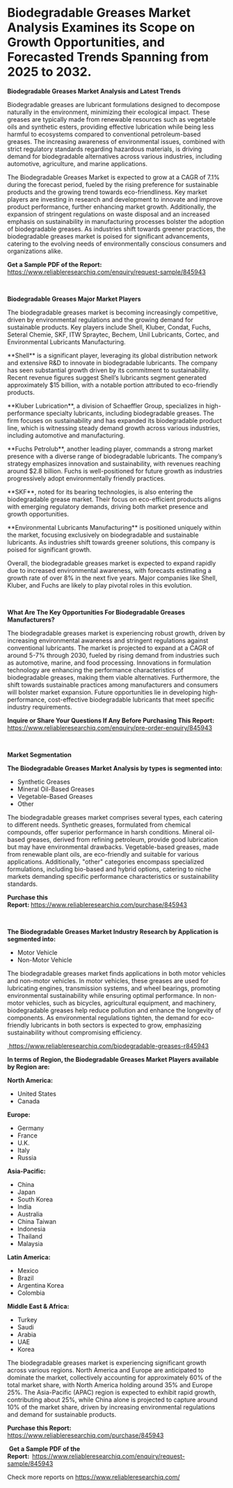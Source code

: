 <p><h1>Biodegradable Greases Market Analysis Examines its Scope on Growth Opportunities, and Forecasted Trends Spanning from 2025 to 2032.</h1></p><p><strong>Biodegradable Greases Market Analysis and Latest Trends</strong></p>
<p><p>Biodegradable greases are lubricant formulations designed to decompose naturally in the environment, minimizing their ecological impact. These greases are typically made from renewable resources such as vegetable oils and synthetic esters, providing effective lubrication while being less harmful to ecosystems compared to conventional petroleum-based greases. The increasing awareness of environmental issues, combined with strict regulatory standards regarding hazardous materials, is driving demand for biodegradable alternatives across various industries, including automotive, agriculture, and marine applications.</p><p>The Biodegradable Greases Market is expected to grow at a CAGR of 7.1% during the forecast period, fueled by the rising preference for sustainable products and the growing trend towards eco-friendliness. Key market players are investing in research and development to innovate and improve product performance, further enhancing market growth. Additionally, the expansion of stringent regulations on waste disposal and an increased emphasis on sustainability in manufacturing processes bolster the adoption of biodegradable greases. As industries shift towards greener practices, the biodegradable greases market is poised for significant advancements, catering to the evolving needs of environmentally conscious consumers and organizations alike.</p></p>
<p><strong>Get a Sample PDF of the Report:&nbsp;</strong> <a href="https://www.reliableresearchiq.com/enquiry/request-sample/845943?utm_campaign=2384&utm_medium=2&utm_source=Github&utm_content=ia&utm_term=01042025&utm_id=biodegradable-greases">https://www.reliableresearchiq.com/enquiry/request-sample/845943</a></p>
<p>&nbsp;</p>
<p><strong>Biodegradable Greases Major Market Players</strong></p>
<p><p>The biodegradable greases market is becoming increasingly competitive, driven by environmental regulations and the growing demand for sustainable products. Key players include Shell, Kluber, Condat, Fuchs, Seteral Chemie, SKF, ITW Spraytec, Bechem, Unil Lubricants, Cortec, and Environmental Lubricants Manufacturing.</p><p>**Shell** is a significant player, leveraging its global distribution network and extensive R&D to innovate in biodegradable lubricants. The company has seen substantial growth driven by its commitment to sustainability. Recent revenue figures suggest Shell’s lubricants segment generated approximately $15 billion, with a notable portion attributed to eco-friendly products.</p><p>**Kluber Lubrication**, a division of Schaeffler Group, specializes in high-performance specialty lubricants, including biodegradable greases. The firm focuses on sustainability and has expanded its biodegradable product line, which is witnessing steady demand growth across various industries, including automotive and manufacturing.</p><p>**Fuchs Petrolub**, another leading player, commands a strong market presence with a diverse range of biodegradable lubricants. The company’s strategy emphasizes innovation and sustainability, with revenues reaching around $2.8 billion. Fuchs is well-positioned for future growth as industries progressively adopt environmentally friendly practices.</p><p>**SKF**, noted for its bearing technologies, is also entering the biodegradable grease market. Their focus on eco-efficient products aligns with emerging regulatory demands, driving both market presence and growth opportunities.</p><p>**Environmental Lubricants Manufacturing** is positioned uniquely within the market, focusing exclusively on biodegradable and sustainable lubricants. As industries shift towards greener solutions, this company is poised for significant growth.</p><p>Overall, the biodegradable greases market is expected to expand rapidly due to increased environmental awareness, with forecasts estimating a growth rate of over 8% in the next five years. Major companies like Shell, Kluber, and Fuchs are likely to play pivotal roles in this evolution.</p></p>
<p>&nbsp;</p>
<p><strong>What Are The Key Opportunities For Biodegradable Greases Manufacturers?</strong></p>
<p><p>The biodegradable greases market is experiencing robust growth, driven by increasing environmental awareness and stringent regulations against conventional lubricants. The market is projected to expand at a CAGR of around 5-7% through 2030, fueled by rising demand from industries such as automotive, marine, and food processing. Innovations in formulation technology are enhancing the performance characteristics of biodegradable greases, making them viable alternatives. Furthermore, the shift towards sustainable practices among manufacturers and consumers will bolster market expansion. Future opportunities lie in developing high-performance, cost-effective biodegradable lubricants that meet specific industry requirements.</p></p>
<p><strong>Inquire or Share Your Questions If Any Before Purchasing This Report:</strong> <a href="https://www.reliableresearchiq.com/enquiry/pre-order-enquiry/845943?utm_campaign=2384&utm_medium=2&utm_source=Github&utm_content=ia&utm_term=01042025&utm_id=biodegradable-greases">https://www.reliableresearchiq.com/enquiry/pre-order-enquiry/845943</a></p>
<p>&nbsp;</p>
<p><strong>Market Segmentation</strong></p>
<p><strong>The Biodegradable Greases Market Analysis by types is segmented into:</strong></p>
<p><ul><li>Synthetic Greases</li><li>Mineral Oil-Based Greases</li><li>Vegetable-Based Greases</li><li>Other</li></ul></p>
<p><p>The biodegradable greases market comprises several types, each catering to different needs. Synthetic greases, formulated from chemical compounds, offer superior performance in harsh conditions. Mineral oil-based greases, derived from refining petroleum, provide good lubrication but may have environmental drawbacks. Vegetable-based greases, made from renewable plant oils, are eco-friendly and suitable for various applications. Additionally, "other" categories encompass specialized formulations, including bio-based and hybrid options, catering to niche markets demanding specific performance characteristics or sustainability standards.</p></p>
<p><strong>Purchase this Report:&nbsp;</strong><a href="https://www.reliableresearchiq.com/purchase/845943?utm_campaign=2384&utm_medium=2&utm_source=Github&utm_content=ia&utm_term=01042025&utm_id=biodegradable-greases">https://www.reliableresearchiq.com/purchase/845943</a></p>
<p>&nbsp;</p>
<p><strong>The Biodegradable Greases Market Industry Research by Application is segmented into:</strong></p>
<p><ul><li>Motor Vehicle</li><li>Non-Motor Vehicle</li></ul></p>
<p><p>The biodegradable greases market finds applications in both motor vehicles and non-motor vehicles. In motor vehicles, these greases are used for lubricating engines, transmission systems, and wheel bearings, promoting environmental sustainability while ensuring optimal performance. In non-motor vehicles, such as bicycles, agricultural equipment, and machinery, biodegradable greases help reduce pollution and enhance the longevity of components. As environmental regulations tighten, the demand for eco-friendly lubricants in both sectors is expected to grow, emphasizing sustainability without compromising efficiency.</p></p>
<p><a href="https://www.reliableresearchiq.com/biodegradable-greases-r845943?utm_campaign=2384&utm_medium=2&utm_source=Github&utm_content=ia&utm_term=01042025&utm_id=biodegradable-greases">&nbsp;https://www.reliableresearchiq.com/biodegradable-greases-r845943</a></p>
<p><strong>In terms of Region, the Biodegradable Greases Market Players available by Region are:</strong></p>
<p>
    <p> <strong> North America: </strong>
        <ul>
            <li>United States</li>
            <li>Canada</li>
        </ul>
        </p> 
    <p> <strong> Europe: </strong>
        <ul>
            <li>Germany</li>
            <li>France</li>
            <li>U.K.</li>
            <li>Italy</li>
            <li>Russia</li>
        </ul>
        </p> 
    <p> <strong> Asia-Pacific: </strong>
        <ul>
            <li>China</li>
            <li>Japan</li>
            <li>South Korea</li>
            <li>India</li>
            <li>Australia</li>
            <li>China Taiwan</li>
            <li>Indonesia</li>
            <li>Thailand</li>
            <li>Malaysia</li>
        </ul>
        </p> 
    <p> <strong> Latin America: </strong>
        <ul>
            <li>Mexico</li>
            <li>Brazil</li>
            <li>Argentina Korea</li>
            <li>Colombia</li>
        </ul>
        </p> 
    <p> <strong> Middle East & Africa: </strong>
        <ul>
            <li>Turkey</li>
            <li>Saudi</li>
            <li>Arabia</li>
            <li>UAE</li>
            <li>Korea</li>
        </ul>
    </p>
    </p>
<p><p>The biodegradable greases market is experiencing significant growth across various regions. North America and Europe are anticipated to dominate the market, collectively accounting for approximately 60% of the total market share, with North America holding around 35% and Europe 25%. The Asia-Pacific (APAC) region is expected to exhibit rapid growth, contributing about 25%, while China alone is projected to capture around 10% of the market share, driven by increasing environmental regulations and demand for sustainable products.</p></p>
<p><strong>Purchase this Report: </strong><a href="https://www.reliableresearchiq.com/purchase/845943?utm_campaign=2384&utm_medium=2&utm_source=Github&utm_content=ia&utm_term=01042025&utm_id=biodegradable-greases">https://www.reliableresearchiq.com/purchase/845943</a></p>
<p>&nbsp;<strong>Get a Sample PDF of the Report:&nbsp;&nbsp;</strong><a href="https://www.reliableresearchiq.com/enquiry/request-sample/845943?utm_campaign=2384&utm_medium=2&utm_source=Github&utm_content=ia&utm_term=01042025&utm_id=biodegradable-greases">https://www.reliableresearchiq.com/enquiry/request-sample/845943</a></p>
<p><strong></strong></p>
<p>Check more reports on <a href="https://www.reliableresearchiq.com/?utm_campaign=2384&utm_medium=2&utm_source=Github&utm_content=ia&utm_term=01042025&utm_id=biodegradable-greases">https://www.reliableresearchiq.com/</a></p>